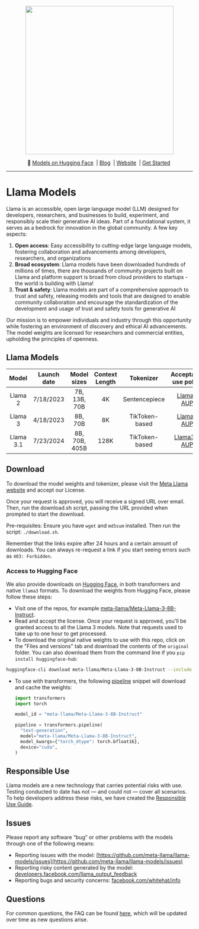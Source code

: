 <p align="center">
  <img src="https://github.com/meta-llama/llama-models/blob/main/Llama_Repo.jpeg" width="400"/>
</p>

<p align="center">
        🤗 <a href="https://huggingface.co/meta-Llama"> Models on Hugging Face</a>&nbsp | <a href="https://ai.meta.com/blog/"> Blog</a>&nbsp |  <a href="https://llama.meta.com/">Website</a>&nbsp | <a href="https://llama.meta.com/get-started/">Get Started</a>&nbsp
<br>

---

# Llama Models
Llama is an accessible, open large language model (LLM) designed for developers, researchers, and businesses to build, experiment, and responsibly scale their generative AI ideas. Part of a foundational system, it serves as a bedrock for innovation in the global community. A few key aspects:
1. **Open access**: Easy accessibility to cutting-edge large language models, fostering collaboration and advancements among developers, researchers, and organizations
2. **Broad ecosystem**: Llama models have been downloaded hundreds of millions of times, there are thousands of community projects built on Llama and platform support is broad from cloud providers to startups - the world is building with Llama! 
3. **Trust & safety**: Llama models are part of a comprehensive approach to trust and safety, releasing models and tools that are designed to enable community collaboration and encourage the standardization of the development and usage of trust and safety tools for generative AI 

Our mission is to empower individuals and industry through this opportunity while fostering an environment of discovery and ethical AI advancements. The model weights are licensed for researchers and commercial entities, upholding the principles of openness. 

## Llama Models 

|            **Model**                 | **Launch date**                      | **Model sizes**                      |Context Length| **Tokenizer**                      |  **Acceptable use policy**   |                                         **License**                                            |   **Model Card**   |
| :----------------------------------: | :----------------------------------: | :----------------------------------: | :----------------------------------:|:----------------------------------:| :----------------------------------:| :--------------------------------------------------------------------------------------------: | :----------------------------------: |
|             Llama 2                  |      7/18/2023                                |    7B, 13B, 70B                   |4K               |  Sentencepiece                                  | [Llama2 AUP](https://github.com/meta-llama/llama-models/blob/main/AUP/LLAMA2_USE_POLICY.md) | [Llama 2 CLA](https://github.com/meta-llama/llama-models/blob/main/License/Llama2.txt) | [Link](https://github.com/meta-llama/llama-models/blob/main/Model%20Cards/Llama2.md) |
|             Llama 3                  |      4/18/2023                                |                  8B, 70B             |8K       |    TikToken-based                                | [Llama3 AUP](https://github.com/meta-llama/llama-models/blob/main/AUP/LLAMA3_USE_POLICY.md) |  [Llama 3 CLA](https://github.com/meta-llama/llama-models/blob/main/License/Llama3.txt) | [Link](https://github.com/meta-llama/llama-models/blob/main/Model%20Cards/Llama3.md) |
|             Llama 3.1                |      7/23/2024                                |                 8B, 70B, 405B           |128K  |    TikToken-based                                |[Llama3.1 AUP](https://github.com/meta-llama/llama-models/blob/main/AUP/LLAMA3.1_USE_POLICY.md) |  [Llama 3.1 CLA](https://github.com/meta-llama/llama-models/blob/main/License/Llama3.1.txt) | [Link](https://github.com/meta-llama/llama-models/blob/main/Model%20Cards/Llama3.1.md) |

## Download

To download the model weights and tokenizer, please visit the [Meta Llama website](https://llama.meta.com/llama-downloads/) and accept our License.

Once your request is approved, you will receive a signed URL over email. Then, run the download.sh script, passing the URL provided when prompted to start the download.

Pre-requisites: Ensure you have `wget` and `md5sum` installed. Then run the script: `./download.sh`.

Remember that the links expire after 24 hours and a certain amount of downloads. You can always re-request a link if you start seeing errors such as `403: Forbidden`.

### Access to Hugging Face

We also provide downloads on [Hugging Face](https://huggingface.co/meta-llama), in both transformers and native `llama3` formats. To download the weights from Hugging Face, please follow these steps:

- Visit one of the repos, for example [meta-llama/Meta-Llama-3-8B-Instruct](https://huggingface.co/meta-llama/Meta-Llama-3-8B-Instruct).
- Read and accept the license. Once your request is approved, you'll be granted access to all the Llama 3 models. Note that requests used to take up to one hour to get processed.
- To download the original native weights to use with this repo, click on the "Files and versions" tab and download the contents of the `original` folder. You can also download them from the command line if you `pip install huggingface-hub`:

```bash
huggingface-cli download meta-llama/Meta-Llama-3-8B-Instruct --include "original/*" --local-dir meta-llama/Meta-Llama-3-8B-Instruct
```

- To use with transformers, the following [pipeline](https://huggingface.co/docs/transformers/en/main_classes/pipelines) snippet will download and cache the weights:

  ```python
  import transformers
  import torch

  model_id = "meta-llama/Meta-Llama-3-8B-Instruct"

  pipeline = transformers.pipeline(
    "text-generation",
    model="meta-llama/Meta-Llama-3-8B-Instruct",
    model_kwargs={"torch_dtype": torch.bfloat16},
    device="cuda",
  )
  ```

## Responsible Use

Llama models are a new technology that carries potential risks with use. Testing conducted to date has not — and could not — cover all scenarios.
To help developers address these risks, we have created the [Responsible Use Guide](https://ai.meta.com/static-resource/responsible-use-guide/).

## Issues

Please report any software “bug” or other problems with the models through one of the following means:
- Reporting issues with the model: [https://github.com/meta-llama/llama-models/issues](https://github.com/meta-llama/llama-models/issues)
- Reporting risky content generated by the model: [developers.facebook.com/llama_output_feedback](http://developers.facebook.com/llama_output_feedback)
- Reporting bugs and security concerns: [facebook.com/whitehat/info](http://facebook.com/whitehat/info)


## Questions

For common questions, the FAQ can be found [here](https://llama.meta.com/faq), which will be updated over time as new questions arise.
